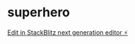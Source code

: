 # superhero

[Edit in StackBlitz next generation editor ⚡️](https://stackblitz.com/~/github.com/josegarciamanez/superhero)